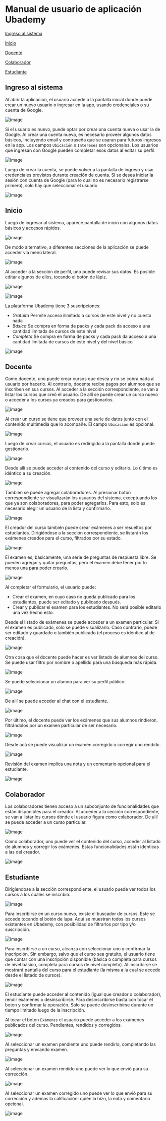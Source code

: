 # Manual de usuario de aplicación Ubademy

[Ingreso al sistema](#ingreso-al-sistema)

[Inicio](#inicio)

[Docente](#docente)

[Colaborador](#colaborador)

[Estudiante](#estudiante)

## Ingreso al sistema

Al abrir la aplicación, el usuario accede a la pantalla inicial donde puede crear un nuevo usuario o ingresar en la app, usando credenciales o su cuenta de Google.

![image](/screenshots/login.png)

Si el usuario es nuevo, puede optar por crear una cuenta nueva o usar la de Google. Al crear una cuenta nueva, es necesario proveer algunos datos básicos, incluyendo email y contraseña que se usaran para futuros ingresos en la app. Los campos `Ubicación` e `Intereses` son opcionales. Los usuarios que ingresan con Google pueden completar esos datos al editar su perfil.

![image](/screenshots/create_account.png)

Luego de crear la cuenta, se puede volver a la pantalla de ingreso y usar credenciales provistos durante creación de cuenta. Si se desea iniciar la sesión con cuenta de Google (para lo cual no es necesario registrarse primero), solo hay que seleccionar el usuario.

![image](/screenshots/google_user_selection.png)

## Inicio

Luego de ingresar al sistema, aparece pantalla de inicio con algunos datos básicos y accesos rápidos.

![image](/screenshots/home.png)

De modo alternativo, a diferentes secciones de la aplicación se puede acceder vía menú lateral.

![image](/screenshots/drawer.png)

Al acceder a la sección de perfil, uno puede revisar sus datos. Es posible editar algunos de ellos, tocando el botón de lápiz.

![image](/screenshots/my_profile.png)

![image](/screenshots/my_profile_edit.png)

La plataforma Ubademy tiene 3 suscripciones:
* _Gratuita_ Permite acceso ilimitado a cursos de este nivel y no cuesta nada
* _Básica_ Se compra en forma de packs y cada pack da acceso a una cantidad limitada de cursos de este nivel
* _Completa_ Se compra en forma de packs y cada pack da acceso a una cantidad limitada de cursos de este nivel y del nivel básico

![image](/screenshots/subscriptions.png)

## Docente

Como docente, uno puede crear cursos que desea y no se cobra nada al usuario por hacerlo. Al contrario, docente recibe pagos por alumnos que se inscriben en sus cursos. Al acceder a la sección correspondiente, se van a listar los cursos que creó el usuario. De allí se puede crear un curso nuevo o acceder a los cursos ya creados para gestionarlos.

![image](/screenshots/teacher_courses.png)

Al crear un curso se tiene que proveer una serie de datos junto con el contenido multimedia que lo acompañe. El campo `Ubicación` es opcional.

![image](/screenshots/create_course.png)

Luego de crear cursos, el usuario es redirigido a la pantalla donde puede gestionarlo.

![image](/screenshots/manage_course.png)

Desde allí se puede acceder al contenido del curso y editarlo. Lo último es idéntico a su creación.

![image](/screenshots/content.png)

También se puede agregar colaboradores. Al presionar botón correspondiente se visualizarán los usuarios del sistema, exceptuando los que ya son colaboradores, para poder agregarlos. Para esto, solo es necesario elegir un usuario de la lista y confirmarlo.

![image](/screenshots/add_collaborator.png)

El creador del curso también puede crear exámenes a ser resueltos por estudiantes. Dirigiéndose a la sección correspondiente, se listarán los exámenes creados para el curso, filtrados por su estado.

![image](/screenshots/exams.png)

El examen es, básicamente, una serie de preguntas de respuesta libre. Se pueden agregar y quitar preguntas, pero el examen debe tener por lo menos una para poder crearlo.

![image](/screenshots/create_exam.png)

Al completar el formulario, el usuario puede:
* Crear el examen, en cuyo caso no queda publicado para los estudiantes, puede ser editado y publicado después.
* Crear y publicar el examen para los estudiantes. No será posible editarlo una vez hecho esto.

Desde el listado de exámenes se puede acceder a un examen particular. Si el examen es publicado, solo se puede visualizarlo. Caso contrario, puede ser editado y guardado o también publicado (el proceso es idéntico al de creación).

![image](/screenshots/view_exam.png)

Otra cosa que el docente puede hacer es ver listado de alumnos del curso. Se puede usar filtro por nombre o apellido para una búsqueda más rápida.

![image](/screenshots/students.png)

Se puede seleccionar un alumno para ver su perfil público.

![image](/screenshots/public_profile.png)

De allí se puede acceder al chat con el estudiante.

![image](/screenshots/chat.png)

Por último, el docente puede ver los exámenes que sus alumnos rindieron, filtrándolos por un examen particular de ser necesario.

![image](/screenshots/taken_exams.png)

Desde acá se puede visualizar un examen corregido o corregir uno rendido.

![image](/screenshots/view_taken_exam.png)

Revisión del examen implica una nota y un comentario opcional para el estudiante.

![image](/screenshots/review_exam.png)

## Colaborador

Los colaboradores tienen acceso a un subconjunto de funcionalidades que están disponibles para el creador. Al acceder a la sección correspondiente, se van a listar los cursos dónde el usuario figura como colaborador. De allí se puede acceder a un curso particular.

![image](/screenshots/collaborator_courses.png)

Como colaborador, uno puede ver el contenido del curso, acceder al listado de alumnos y corregir los exámenes. Estas funcionalidades están identicas a las del creador.

![image](/screenshots/assist_course.png)

## Estudiante

Dirigiendose a la sección correspondiente, el usuario puede ver todos los cursos a los cuales se inscribió.

![image](/screenshots/student_courses.png)

Para inscribirse en un curso nuevo, existe el buscador de cursos. Este se accede tocando el botón de lupa. Aquí se muestran todos los cursos existentes en Ubademy, con posibilidad de filtrarlos por tipo y/o suscripción.

![image](/screenshots/search_course.png)

Para inscribirse a un curso, alcanza con seleccionar uno y confirmar la inscripción. Sin embargo, salvo que el curso sea gratuito, el usuario tiene que contar con una inscripción disponible (básica o completa para cursos de nivel básico, completa para cursos de nivel completo). Al inscribirse se mostrará pantalla del curso para el estudiante (la misma a la cual se accede desde el listado de cursos).

![image](/screenshots/view_course.png)

El estudiante puede acceder al contenido (igual que creador o colaborador), rendir exámenes o desinscribirse. Para desinscribirse basta con tocar el boton y confirmar la operación. Solo se puede desinscribirse durante un tiempo limitado luego de la inscripción.

Al tocar el boton `Exámenes` el usuario puede acceder a los exámenes publicados del curso. Pendientes, rendidos y corregidos.

![image](/screenshots/student_exams.png)

Al seleccionar un examen pendiente uno puede rendirlo, completando las preguntas y enviando examen.

![image](/screenshots/take_exam.png)

Al seleccionar un examen rendido uno puede ver lo que envió para su corrección.

![image](/screenshots/view_taken_exam_student.png)

Al seleccionar un examen corregido uno puede ver lo que envió para su corrección y ademas la calificación: quién la hizo, la nota y comentario opcional.

![image](/screenshots/view_reviewed_exam_student.png)